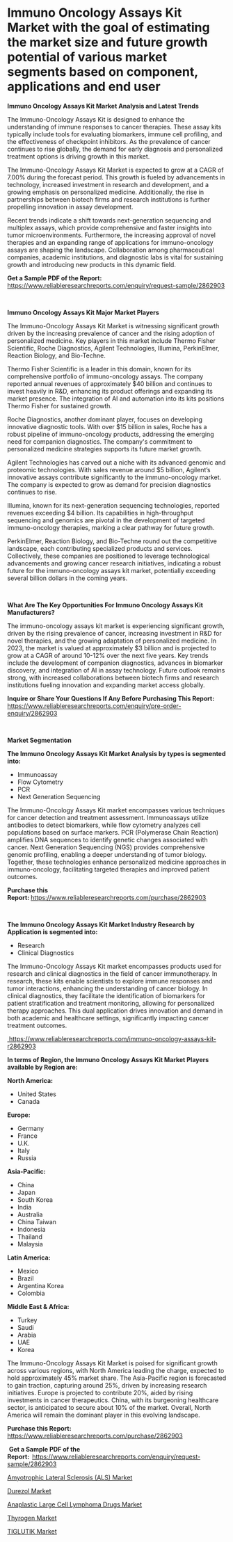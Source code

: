 <p><h1>Immuno Oncology Assays Kit Market with the goal of estimating the market size and future growth potential of various market segments based on component, applications and end user</h1></p><p><strong>Immuno Oncology Assays Kit Market Analysis and Latest Trends</strong></p>
<p><p>The Immuno-Oncology Assays Kit is designed to enhance the understanding of immune responses to cancer therapies. These assay kits typically include tools for evaluating biomarkers, immune cell profiling, and the effectiveness of checkpoint inhibitors. As the prevalence of cancer continues to rise globally, the demand for early diagnosis and personalized treatment options is driving growth in this market.</p><p>The Immuno-Oncology Assays Kit Market is expected to grow at a CAGR of 7.00% during the forecast period. This growth is fueled by advancements in technology, increased investment in research and development, and a growing emphasis on personalized medicine. Additionally, the rise in partnerships between biotech firms and research institutions is further propelling innovation in assay development.</p><p>Recent trends indicate a shift towards next-generation sequencing and multiplex assays, which provide comprehensive and faster insights into tumor microenvironments. Furthermore, the increasing approval of novel therapies and an expanding range of applications for immuno-oncology assays are shaping the landscape. Collaboration among pharmaceutical companies, academic institutions, and diagnostic labs is vital for sustaining growth and introducing new products in this dynamic field.</p></p>
<p><strong>Get a Sample PDF of the Report:&nbsp;</strong> <a href="https://www.reliableresearchreports.com/enquiry/request-sample/2862903?utm_campaign=11&utm_medium=2&utm_source=Github&utm_content=ia&utm_term=12032025&utm_id=immuno-oncology-assays-kit">https://www.reliableresearchreports.com/enquiry/request-sample/2862903</a></p>
<p>&nbsp;</p>
<p><strong>Immuno Oncology Assays Kit Major Market Players</strong></p>
<p><p>The Immuno-Oncology Assays Kit Market is witnessing significant growth driven by the increasing prevalence of cancer and the rising adoption of personalized medicine. Key players in this market include Thermo Fisher Scientific, Roche Diagnostics, Agilent Technologies, Illumina, PerkinElmer, Reaction Biology, and Bio-Techne.</p><p>Thermo Fisher Scientific is a leader in this domain, known for its comprehensive portfolio of immuno-oncology assays. The company reported annual revenues of approximately $40 billion and continues to invest heavily in R&D, enhancing its product offerings and expanding its market presence. The integration of AI and automation into its kits positions Thermo Fisher for sustained growth.</p><p>Roche Diagnostics, another dominant player, focuses on developing innovative diagnostic tools. With over $15 billion in sales, Roche has a robust pipeline of immuno-oncology products, addressing the emerging need for companion diagnostics. The company's commitment to personalized medicine strategies supports its future market growth.</p><p>Agilent Technologies has carved out a niche with its advanced genomic and proteomic technologies. With sales revenue around $5 billion, Agilent’s innovative assays contribute significantly to the immuno-oncology market. The company is expected to grow as demand for precision diagnostics continues to rise.</p><p>Illumina, known for its next-generation sequencing technologies, reported revenues exceeding $4 billion. Its capabilities in high-throughput sequencing and genomics are pivotal in the development of targeted immuno-oncology therapies, marking a clear pathway for future growth.</p><p>PerkinElmer, Reaction Biology, and Bio-Techne round out the competitive landscape, each contributing specialized products and services. Collectively, these companies are positioned to leverage technological advancements and growing cancer research initiatives, indicating a robust future for the immuno-oncology assays kit market, potentially exceeding several billion dollars in the coming years.</p></p>
<p>&nbsp;</p>
<p><strong>What Are The Key Opportunities For Immuno Oncology Assays Kit Manufacturers?</strong></p>
<p><p>The immuno-oncology assays kit market is experiencing significant growth, driven by the rising prevalence of cancer, increasing investment in R&D for novel therapies, and the growing adaptation of personalized medicine. In 2023, the market is valued at approximately $3 billion and is projected to grow at a CAGR of around 10-12% over the next five years. Key trends include the development of companion diagnostics, advances in biomarker discovery, and integration of AI in assay technology. Future outlook remains strong, with increased collaborations between biotech firms and research institutions fueling innovation and expanding market access globally.</p></p>
<p><strong>Inquire or Share Your Questions If Any Before Purchasing This Report:</strong> <a href="https://www.reliableresearchreports.com/enquiry/pre-order-enquiry/2862903?utm_campaign=11&utm_medium=2&utm_source=Github&utm_content=ia&utm_term=12032025&utm_id=immuno-oncology-assays-kit">https://www.reliableresearchreports.com/enquiry/pre-order-enquiry/2862903</a></p>
<p>&nbsp;</p>
<p><strong>Market Segmentation</strong></p>
<p><strong>The Immuno Oncology Assays Kit Market Analysis by types is segmented into:</strong></p>
<p><ul><li>Immunoassay</li><li>Flow Cytometry</li><li>PCR</li><li>Next Generation Sequencing</li></ul></p>
<p><p>The Immuno-Oncology Assays Kit market encompasses various techniques for cancer detection and treatment assessment. Immunoassays utilize antibodies to detect biomarkers, while flow cytometry analyzes cell populations based on surface markers. PCR (Polymerase Chain Reaction) amplifies DNA sequences to identify genetic changes associated with cancer. Next Generation Sequencing (NGS) provides comprehensive genomic profiling, enabling a deeper understanding of tumor biology. Together, these technologies enhance personalized medicine approaches in immuno-oncology, facilitating targeted therapies and improved patient outcomes.</p></p>
<p><strong>Purchase this Report:&nbsp;</strong><a href="https://www.reliableresearchreports.com/purchase/2862903?utm_campaign=11&utm_medium=2&utm_source=Github&utm_content=ia&utm_term=12032025&utm_id=immuno-oncology-assays-kit">https://www.reliableresearchreports.com/purchase/2862903</a></p>
<p>&nbsp;</p>
<p><strong>The Immuno Oncology Assays Kit Market Industry Research by Application is segmented into:</strong></p>
<p><ul><li>Research</li><li>Clinical Diagnostics</li></ul></p>
<p><p>The Immuno-Oncology Assays Kit market encompasses products used for research and clinical diagnostics in the field of cancer immunotherapy. In research, these kits enable scientists to explore immune responses and tumor interactions, enhancing the understanding of cancer biology. In clinical diagnostics, they facilitate the identification of biomarkers for patient stratification and treatment monitoring, allowing for personalized therapy approaches. This dual application drives innovation and demand in both academic and healthcare settings, significantly impacting cancer treatment outcomes.</p></p>
<p><a href="https://www.reliableresearchreports.com/immuno-oncology-assays-kit-r2862903?utm_campaign=11&utm_medium=2&utm_source=Github&utm_content=ia&utm_term=12032025&utm_id=immuno-oncology-assays-kit">&nbsp;https://www.reliableresearchreports.com/immuno-oncology-assays-kit-r2862903</a></p>
<p><strong>In terms of Region, the Immuno Oncology Assays Kit Market Players available by Region are:</strong></p>
<p>
    <p> <strong> North America: </strong>
        <ul>
            <li>United States</li>
            <li>Canada</li>
        </ul>
        </p> 
    <p> <strong> Europe: </strong>
        <ul>
            <li>Germany</li>
            <li>France</li>
            <li>U.K.</li>
            <li>Italy</li>
            <li>Russia</li>
        </ul>
        </p> 
    <p> <strong> Asia-Pacific: </strong>
        <ul>
            <li>China</li>
            <li>Japan</li>
            <li>South Korea</li>
            <li>India</li>
            <li>Australia</li>
            <li>China Taiwan</li>
            <li>Indonesia</li>
            <li>Thailand</li>
            <li>Malaysia</li>
        </ul>
        </p> 
    <p> <strong> Latin America: </strong>
        <ul>
            <li>Mexico</li>
            <li>Brazil</li>
            <li>Argentina Korea</li>
            <li>Colombia</li>
        </ul>
        </p> 
    <p> <strong> Middle East & Africa: </strong>
        <ul>
            <li>Turkey</li>
            <li>Saudi</li>
            <li>Arabia</li>
            <li>UAE</li>
            <li>Korea</li>
        </ul>
    </p>
    </p>
<p><p>The Immuno-Oncology Assays Kit Market is poised for significant growth across various regions, with North America leading the charge, expected to hold approximately 45% market share. The Asia-Pacific region is forecasted to gain traction, capturing around 25%, driven by increasing research initiatives. Europe is projected to contribute 20%, aided by rising investments in cancer therapeutics. China, with its burgeoning healthcare sector, is anticipated to secure about 10% of the market. Overall, North America will remain the dominant player in this evolving landscape.</p></p>
<p><strong>Purchase this Report: </strong><a href="https://www.reliableresearchreports.com/purchase/2862903?utm_campaign=11&utm_medium=2&utm_source=Github&utm_content=ia&utm_term=12032025&utm_id=immuno-oncology-assays-kit">https://www.reliableresearchreports.com/purchase/2862903</a></p>
<p>&nbsp;<strong>Get a Sample PDF of the Report:&nbsp;&nbsp;</strong><a href="https://www.reliableresearchreports.com/enquiry/request-sample/2862903?utm_campaign=11&utm_medium=2&utm_source=Github&utm_content=ia&utm_term=12032025&utm_id=immuno-oncology-assays-kit">https://www.reliableresearchreports.com/enquiry/request-sample/2862903</a></p>
<p><strong></strong></p>
<p><p><a href="https://github.com/popoialraih3/Market-Research-Report-List-1/blob/main/amyotrophic-lateral-sclerosis-als-market.md?utm_campaign=11&utm_medium=2&utm_source=Github&utm_content=ia&utm_term=12032025&utm_id=immuno-oncology-assays-kit">Amyotrophic Lateral Sclerosis (ALS) Market</a></p><p><a href="https://github.com/lamlebienz7j/Market-Research-Report-List-1/blob/main/durezol-market.md?utm_campaign=11&utm_medium=2&utm_source=Github&utm_content=ia&utm_term=12032025&utm_id=immuno-oncology-assays-kit">Durezol Market</a></p><p><a href="https://github.com/sanokdagada01/Market-Research-Report-List-1/blob/main/anaplastic-large-cell-lymphoma-drugs-market.md?utm_campaign=11&utm_medium=2&utm_source=Github&utm_content=ia&utm_term=12032025&utm_id=immuno-oncology-assays-kit">Anaplastic Large Cell Lymphoma Drugs Market</a></p><p><a href="https://github.com/haajipauget/Market-Research-Report-List-1/blob/main/thyrogen-market.md?utm_campaign=11&utm_medium=2&utm_source=Github&utm_content=ia&utm_term=12032025&utm_id=immuno-oncology-assays-kit">Thyrogen Market</a></p><p><a href="https://github.com/lanuskarnajc/Market-Research-Report-List-1/blob/main/tiglutik-market.md?utm_campaign=11&utm_medium=2&utm_source=Github&utm_content=ia&utm_term=12032025&utm_id=immuno-oncology-assays-kit">TIGLUTIK Market</a></p></p>